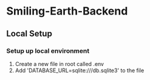 # Smiling-Earth-Backend

## Local Setup
### Setup up local environment
1. Create a new file in root called .env
2. Add 'DATABASE_URL=sqlite:///db.sqlite3' to the file